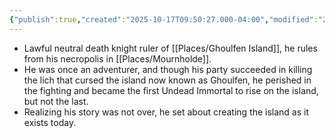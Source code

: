 ```yaml
---
{"publish":true,"created":"2025-10-17T09:50:27.000-04:00","modified":"2025-10-17T09:53:45.748-04:00","cssclasses":""}
---
```


- Lawful neutral death knight ruler of [[Places/Ghoulfen Island]], he rules from his necropolis in [[Places/Mournholde]].
- He was once an adventurer, and though his party succeeded in killing the lich that cursed the island now known as Ghoulfen, he perished in the fighting and became the first Undead Immortal to rise on the island, but not the last.
- Realizing his story was not over, he set about creating the island as it exists today.
